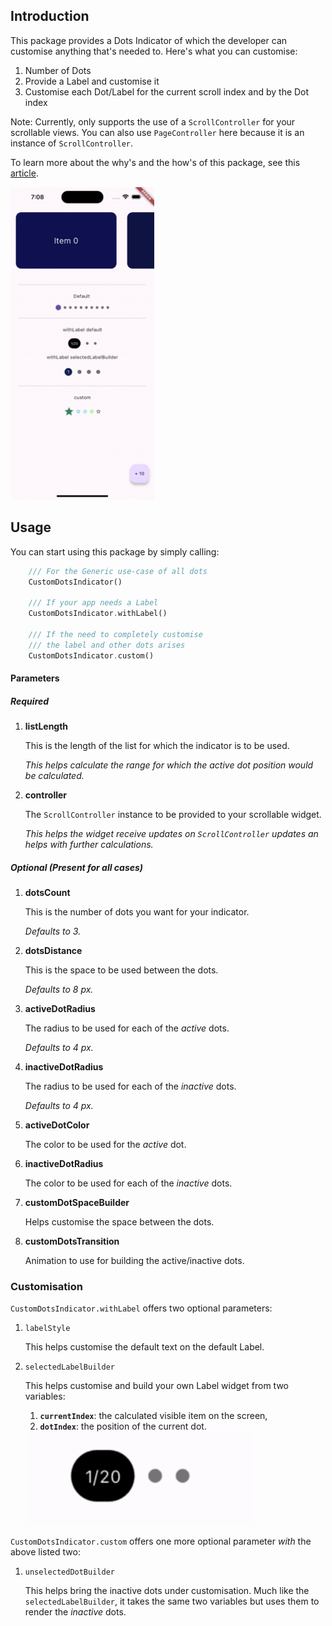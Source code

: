 ## Introduction

This package provides a Dots Indicator of which the developer can customise anything that's needed to. Here's what you can customise:

1. Number of Dots
2. Provide a Label and customise it
3. Customise each Dot/Label for the current scroll index and by the Dot index

Note: Currently, only supports the use of a `ScrollController` for your scrollable views. You can also use `PageController` here because it is an instance of `ScrollController`.

To learn more about the why's and the how's of this package, see this [article](https://uncoded-decimal.medium.com/custom-scroll-dots-indicator-f3a8a0e0b1fb).

<img src="https://github.com/uncoded-decimal/custom_dots_indicator/blob/12d633fbcc3984e6233dce38dfe836d045394ca0/screenshots/animation.gif" alt="screenshot" height="500"/>

## Usage

You can start using this package by simply calling:

```dart
    /// For the Generic use-case of all dots
    CustomDotsIndicator()

    /// If your app needs a Label
    CustomDotsIndicator.withLabel()

    /// If the need to completely customise
    /// the label and other dots arises
    CustomDotsIndicator.custom()
```

#### Parameters

##### Required

1. **listLength**

   This is the length of the list for which the indicator is to be used.

   _This helps calculate the range for which the active dot position would be calculated._

2. **controller**

   The `ScrollController` instance to be provided to your scrollable widget.

   _This helps the widget receive updates on `ScrollController` updates an helps with further calculations._

##### Optional (_Present for all cases_)

1. **dotsCount**

   This is the number of dots you want for your indicator.

   _Defaults to 3._

2. **dotsDistance**

   This is the space to be used between the dots.

   _Defaults to 8 px._

3. **activeDotRadius**

   The radius to be used for each of the _active_ dots.

   _Defaults to 4 px._

4. **inactiveDotRadius**

   The radius to be used for each of the _inactive_ dots.

   _Defaults to 4 px._

5. **activeDotColor**

   The color to be used for the _active_ dot.

6. **inactiveDotRadius**

   The color to be used for each of the _inactive_ dots.

7. **customDotSpaceBuilder**

   Helps customise the space between the dots.

8. **customDotsTransition**

   Animation to use for building the active/inactive dots.

### Customisation

`CustomDotsIndicator.withLabel` offers two optional parameters:

1. `labelStyle`

   This helps customise the default text on the default Label.

2. `selectedLabelBuilder`

   This helps customise and build your own Label widget from two variables:

   1. **`currentIndex`**: the calculated visible item on the screen,
   2. **`dotIndex`**: the position of the current dot.

   <img src="https://github.com/uncoded-decimal/custom_dots_indicator/blob/502c57828baa4ee7567fd1b1e10bdcddec3b40e7/screenshots/default_label.png" alt="default label" height="150"/>

`CustomDotsIndicator.custom` offers one more optional parameter _with_ the above listed two:

1. `unselectedDotBuilder`

   This helps bring the inactive dots under customisation. Much like the `selectedLabelBuilder`, it takes the same two variables but uses them to render the _inactive_ dots.
